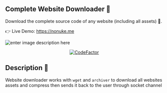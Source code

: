 ## Complete Website Downloader 💾
Download the complete source code of any website (including all assets) 🔨.

👉 Live Demo: https://nonuke.me

![enter image description here](https://github.com/AhmadIbrahiim/Website-downloader/blob/master/public/Record.gif?raw=true)
<div align="center">

  <a href="">![CodeFactor](https://www.codefactor.io/repository/github/ahmadibrahiim/website-downloader/badge)</a>

</div>

## Description 📒
 Website downloader works with `wget` and `archiver` to download all websites assets and compress then sends it back to the user through socket channel
